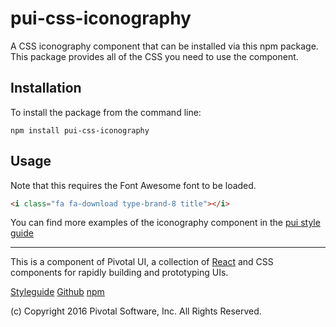 # pui-css-iconography

A CSS iconography component that can be installed via this npm package.
This package provides all of the CSS you need to use the component.



## Installation

To install the package from the command line:

```
npm install pui-css-iconography
```

## Usage

Note that this requires the Font Awesome font to be loaded.

```html
<i class="fa fa-download type-brand-8 title"></i>
```


You can find more examples of the iconography component in the [pui style guide](http://styleguide.pivotal.io/)


*****************************************

This is a component of Pivotal UI, a collection of [React](https://facebook.github.io/react/) and CSS components for rapidly building and prototyping UIs.

[Styleguide](http://styleguide.pivotal.io)
[Github](https://github.com/pivotal-cf/pivotal-ui)
[npm](https://www.npmjs.com/browse/keyword/pivotal%20ui%20modularized)

(c) Copyright 2016 Pivotal Software, Inc. All Rights Reserved.
